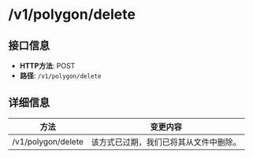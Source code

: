 # /v1/polygon/delete

## 接口信息

- **HTTP方法**: POST
- **路径**: `/v1/polygon/delete`

## 详细信息

方法 | 变更内容  
---|---  
/v1/polygon/delete | 该方式已过期，我们已将其从文件中删除。
